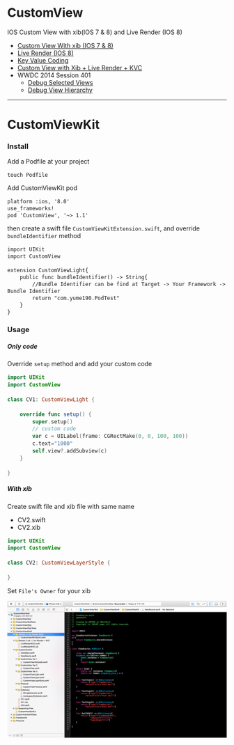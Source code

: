 CustomView
==========

IOS Custom View with xib(IOS 7 &amp; 8) and Live Render (IOS 8)

 * [Custom View With xib (IOS 7 &amp; 8)](CustomView.md)
 * [Live Render (IOS 8)](LiveRender.md)
 * [Key Value Coding](KVC.md)
 * [Custom View with Xib + Live Render + KVC](CustomView_LiveRender_KVC.md)
 * WWDC 2014 Session 401
    * [Debug Selected Views](WWDC_2014_Session_401.md/#debugSelectedViews)
    * [Debug View Hierarchy](WWDC_2014_Session_401.md/#debugViewHierarchy)

---

# CustomViewKit

### Install

Add a Podfile at your project

    touch Podfile

Add CustomViewKit pod

```
platform :ios, '8.0'
use_frameworks!
pod 'CustomView', '~> 1.1'
```

then create a swift file `CustomViewKitExtension.swift`, and override `bundleIdentifier` method

```
import UIKit
import CustomView

extension CustomViewLight{
    public func bundleIdentifier() -> String{
        //Bundle Identifier can be find at Target -> Your Framework -> Bundle Identifier
        return "com.yume190.PodTest"
    }
}
```

### Usage

##### Only code

Override `setup` method and add your custom code

``` swift CV1.swift
import UIKit
import CustomView

class CV1: CustomViewLight {

    override func setup() {
        super.setup()
        // custom code
        var c = UILabel(frame: CGRectMake(0, 0, 100, 100))
        c.text="1000"
        self.view?.addSubview(c)
    }

}
```

##### With xib

Create swift file and xib file with same name

 * CV2.swift
 * CV2.xib

``` swift CV2.swift
import UIKit
import CustomView

class CV2: CustomViewLayerStyle {

}
```

Set `File's Owner` for your xib

![File's Owner](/images/i4.png)
